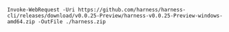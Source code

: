```
Invoke-WebRequest -Uri https://github.com/harness/harness-cli/releases/download/v0.0.25-Preview/harness-v0.0.25-Preview-windows-amd64.zip -OutFile ./harness.zip
```

<!---
Potential Scarf cURL
Invoke-WebRequest -Uri 'http://harness.gateway.scarf.sh/v0.0.25-Preview/harness-v0.0.25-Preview-linux-amd64.tar.gz' -MaximumRedirection 10 -OutFile './harness-v0.0.25-Preview-linux-amd64.tar.gz' -PassThru -ErrorAction SilentlyContinue
-->
